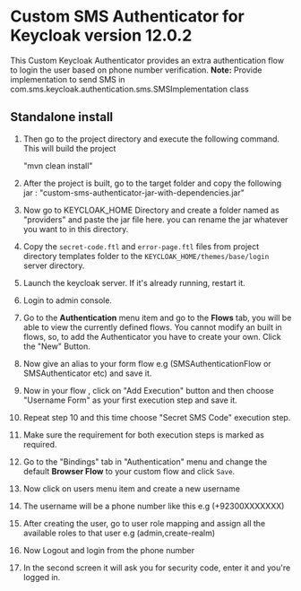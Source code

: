Custom SMS Authenticator for Keycloak version 12.0.2
===================================================

This Custom Keycloak Authenticator provides an extra authentication flow to login the user based on phone number verification.
**Note:** Provide implementation to send SMS in com.sms.keycloak.authentication.sms.SMSImplementation class

## Standalone install
1. Then go to the project directory and execute the following command.  This will build the project

   "mvn clean install"
   
2. After the project is built, go to the target folder and copy the following jar : "custom-sms-authenticator-jar-with-dependencies.jar"

3. Now go to KEYCLOAK_HOME Directory and create a folder named as "providers" and paste the jar file here. you can rename the jar whatever you want to in this directory.   
      
4. Copy the `secret-code.ftl` and `error-page.ftl` files from project directory templates folder to the `KEYCLOAK_HOME/themes/base/login` server directory.

5. Launch the keycloak server. If it's already running, restart it.

6. Login to admin console.

7. Go to the **Authentication** menu item and go to the **Flows** tab, you will be able to view the currently
   defined flows.  You cannot modify an built in flows, so, to add the Authenticator you
   have to create your own.  Click the "New" Button.
   
8. Now give an alias to your form flow e.g (SMSAuthenticationFlow or SMSAuthenticator etc) and save it.

9. Now in your flow , click on "Add Execution" button and then choose "Username Form" as your first execution step and save it.

10. Repeat step 10 and this time choose "Secret SMS Code" execution step.

11. Make sure the requirement for both execution steps is marked as required.

12. Go to the "Bindings" tab in "Authentication" menu and change the default **Browser Flow** to your custom flow 
   and click `Save`.
   
13. Now click on users menu item and create a new username

14. The username will be a phone number like this e.g (+92300XXXXXXX)

15. After creating the user, go to user role mapping and assign all the available roles to that user e.g (admin,create-realm)

16. Now Logout and login from the phone number

17. In the second screen it will ask you for security code, enter it and you're logged in.

